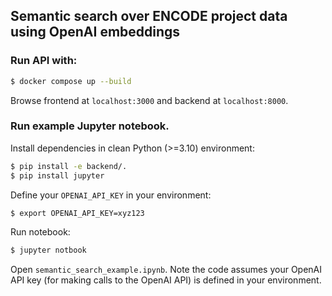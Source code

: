 ## Semantic search over ENCODE project data using OpenAI embeddings

### Run API with:

```bash
$ docker compose up --build
```

Browse frontend at `localhost:3000` and backend at `localhost:8000`.

### Run example Jupyter notebook.

Install dependencies in clean Python (>=3.10) environment:

```bash
$ pip install -e backend/.
$ pip install jupyter
```

Define your `OPENAI_API_KEY` in your environment:
```bash
$ export OPENAI_API_KEY=xyz123
```

Run notebook:

```bash
$ jupyter notbook
```

Open `semantic_search_example.ipynb`. Note the code assumes your OpenAI API key (for making calls to the OpenAI API) is defined in your environment.